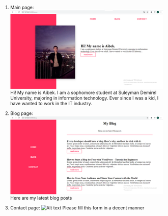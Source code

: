 1) Main page:
![Alt text](public/img/homepage.png?raw=true "Title")
Hi! My name is Aibek.
I am a sophomore student at Suleyman Demirel University, majoring in information technology. Ever since I was a kid, I have wanted to work in the IT industry.

2) Blog page:
![Alt text](public/img/blogpage.png?raw=true "Title")
Here are my latest blog posts

3) Contact page:
![Alt text](public/img/contact.png?raw=true "Title")
Please fill this form in a decent manner